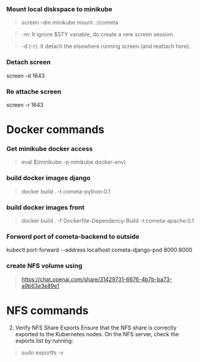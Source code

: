 ### Mount local diskspace to minikube 
> screen -dm minikube mount .:/cometa

> -m: It ignore $STY variable, do create a new screen session.

> -d (-r): It detach the elsewhere running screen (and reattach here).
### Detach screen
screen -d 1643
### Re attache screen
screen -r 1643

# Docker commands
### Get minikube docker access 
> eval $(minikube -p minikube docker-env)
### build docker images django
> docker build . -t cometa-python:0.1
### build docker images front
> docker build . -f Dockerfile-Dependency-Build -t cometa-apache:0.1
### Forword port of cometa-backend to outside
kubectl port-forward --address localhost cometa-django-pod 8000:8000

### create NFS volume using 
> https://chat.openai.com/share/31429731-6676-4b7b-ba73-a9b63e3e89e1











#  NFS commands

2. Verify NFS Share Exports
Ensure that the NFS share is correctly exported to the Kubernetes nodes. On the NFS server, check the exports list by running:

> sudo exportfs -v